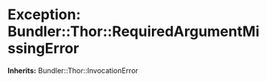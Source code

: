 # Exception: Bundler::Thor::RequiredArgumentMissingError
**Inherits:** Bundler::Thor::InvocationError
    




